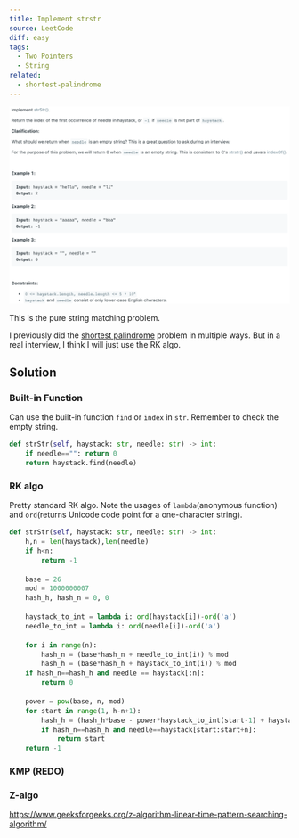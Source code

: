 ```yaml
---
title: Implement strstr
source: LeetCode
diff: easy
tags:
  - Two Pointers
  - String
related:
  - shortest-palindrome
---
```


<img class="medium-zoom" src="/algo/implement-strstr.png" alt="https://leetcode.com/problems/implement-strstr">

This is the pure string matching problem.

I previously did the [shortest palindrome](shortest_palindrome) problem in multiple ways. But in a real interview, I think I will just use the RK algo.

## Solution

### Built-in Function

Can use the built-in function `find` or `index` in `str`. Remember to check the empty string.

```py
def strStr(self, haystack: str, needle: str) -> int:
    if needle=="": return 0
    return haystack.find(needle)
```

### RK algo

Pretty standard RK algo. Note the usages of `lambda`(anonymous function) and `ord`(returns Unicode code point for a one-character string).

```py
def strStr(self, haystack: str, needle: str) -> int:
    h,n = len(haystack),len(needle)
    if h<n:
        return -1

    base = 26
    mod = 1000000007
    hash_h, hash_n = 0, 0

    haystack_to_int = lambda i: ord(haystack[i])-ord('a')
    needle_to_int = lambda i: ord(needle[i])-ord('a')

    for i in range(n):
        hash_n = (base*hash_n + needle_to_int(i)) % mod
        hash_h = (base*hash_h + haystack_to_int(i)) % mod
    if hash_n==hash_h and needle == haystack[:n]:
        return 0

    power = pow(base, n, mod)
    for start in range(1, h-n+1):
        hash_h = (hash_h*base - power*haystack_to_int(start-1) + haystack_to_int(start+n-1)) % mod
        if hash_n==hash_h and needle==haystack[start:start+n]:
            return start
    return -1
```

### KMP (REDO)

### Z-algo

https://www.geeksforgeeks.org/z-algorithm-linear-time-pattern-searching-algorithm/
